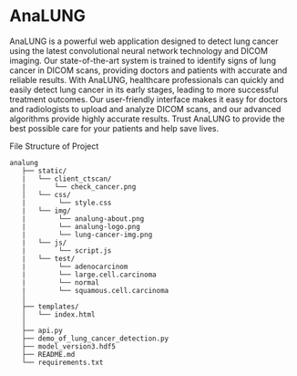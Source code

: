 # AnaLUNG
AnaLUNG is a powerful web application designed to detect lung cancer using the latest convolutional neural network technology and DICOM imaging. Our state-of-the-art system is trained to identify signs of lung cancer in DICOM scans, providing doctors and patients with accurate and reliable results. With AnaLUNG, healthcare professionals can quickly and easily detect lung cancer in its early stages, leading to more successful treatment outcomes. Our user-friendly interface makes it easy for doctors and radiologists to upload and analyze DICOM scans, and our advanced algorithms provide highly accurate results. Trust AnaLUNG to provide the best possible care for your patients and help save lives.

File Structure of Project
```
analung
   ├── static/
   |   └── client_ctscan/
   |       └── check_cancer.png
   │   └── css/
   |        └── style.css
   |   └── img/
   |        └── analung-about.png
   |        └── analung-logo.png
   |        └── lung-cancer-img.png
   |   └── js/
   |        └── script.js
   |   └── test/
   |        └── adenocarcinom
   |        └── large.cell.carcinoma
   |        └── normal
   |        └── squamous.cell.carcinoma
   │       
   ├── templates/
   │   └── index.html
   │   
   ├── api.py
   ├── demo_of_lung_cancer_detection.py
   ├── model_version3.hdf5
   ├── README.md
   └── requirements.txt
```
